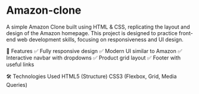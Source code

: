 # Amazon-clone
A simple Amazon Clone built using HTML & CSS, replicating the layout and design of the Amazon homepage. 
This project is designed to practice front-end web development skills, focusing on responsiveness and UI design.

🚀 Features
✅ Fully responsive design
✅ Modern UI similar to Amazon
✅ Interactive navbar with dropdowns
✅ Product grid layout
✅ Footer with useful links

🛠️ Technologies Used
HTML5 (Structure)
CSS3 (Flexbox, Grid, Media Queries)
